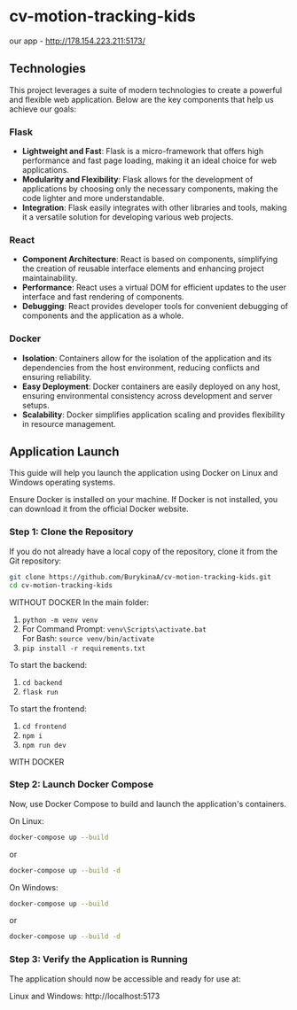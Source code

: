 # cv-motion-tracking-kids

our app - http://178.154.223.211:5173/

## Technologies
This project leverages a suite of modern technologies to create a powerful and flexible web application. Below are the key components that help us achieve our goals:

### Flask
- **Lightweight and Fast**: Flask is a micro-framework that offers high performance and fast page loading, making it an ideal choice for web applications.
- **Modularity and Flexibility**: Flask allows for the development of applications by choosing only the necessary components, making the code lighter and more understandable.
- **Integration**: Flask easily integrates with other libraries and tools, making it a versatile solution for developing various web projects.

### React
- **Component Architecture**: React is based on components, simplifying the creation of reusable interface elements and enhancing project maintainability.
- **Performance**: React uses a virtual DOM for efficient updates to the user interface and fast rendering of components.
- **Debugging**: React provides developer tools for convenient debugging of components and the application as a whole.

### Docker
- **Isolation**: Containers allow for the isolation of the application and its dependencies from the host environment, reducing conflicts and ensuring reliability.
- **Easy Deployment**: Docker containers are easily deployed on any host, ensuring environmental consistency across development and server setups.
- **Scalability**: Docker simplifies application scaling and provides flexibility in resource management.

## Application Launch
This guide will help you launch the application using Docker on Linux and Windows operating systems.

Ensure Docker is installed on your machine. If Docker is not installed, you can download it from the official Docker website.

### Step 1: Clone the Repository
If you do not already have a local copy of the repository, clone it from the Git repository:

```bash
git clone https://github.com/BurykinaA/cv-motion-tracking-kids.git
cd cv-motion-tracking-kids
```

WITHOUT DOCKER
In the main folder:
1) `python -m venv venv`
2) For Command Prompt: `venv\Scripts\activate.bat`  
   For Bash: `source venv/bin/activate`
3) `pip install -r requirements.txt`

To start the backend:  
1) `cd backend`
2) `flask run`

To start the frontend:
1) `cd frontend`
2) `npm i`
3) `npm run dev`

WITH DOCKER

### Step 2: Launch Docker Compose
Now, use Docker Compose to build and launch the application's containers.

On Linux:
```bash
docker-compose up --build
```
or  
```bash
docker-compose up --build -d
```
On Windows:
```bash
docker-compose up --build 
```
or  
```bash
docker-compose up --build -d
```

### Step 3: Verify the Application is Running
The application should now be accessible and ready for use at:

Linux and Windows: http://localhost:5173

